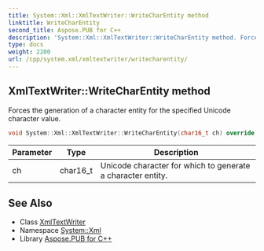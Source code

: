```yaml
---
title: System::Xml::XmlTextWriter::WriteCharEntity method
linktitle: WriteCharEntity
second_title: Aspose.PUB for C++
description: 'System::Xml::XmlTextWriter::WriteCharEntity method. Forces the generation of a character entity for the specified Unicode character value in C++.'
type: docs
weight: 2200
url: /cpp/system.xml/xmltextwriter/writecharentity/
---
```

## XmlTextWriter::WriteCharEntity method


Forces the generation of a character entity for the specified Unicode character value.

```cpp
void System::Xml::XmlTextWriter::WriteCharEntity(char16_t ch) override
```


| Parameter | Type | Description |
| --- | --- | --- |
| ch | char16_t | Unicode character for which to generate a character entity. |

## See Also

* Class [XmlTextWriter](../)
* Namespace [System::Xml](../../)
* Library [Aspose.PUB for C++](../../../)

